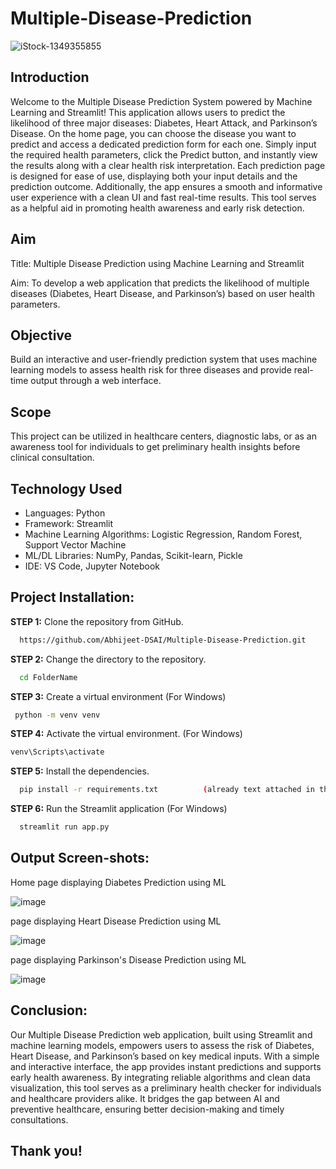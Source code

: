 # Multiple-Disease-Prediction
[//]: # (Hello welcome to my project 
  This project is already uploaded to my GitHub https://github.com/vishal815/-Stock-market-Prediction-with-Machine-Learning-Django.git
)

![iStock-1349355855](https://github.com/vishal815/-Stock-market-Prediction-with-Machine-Learning-Django/assets/83393190/c8d3869e-363c-4b95-bf4c-2462f8172519)

## Introduction
<p>
Welcome to the Multiple Disease Prediction System powered by Machine Learning and Streamlit! This application allows users to predict the likelihood of three major diseases: Diabetes, Heart Attack, and Parkinson’s Disease. On the home page, you can choose the disease you want to predict and access a dedicated prediction form for each one. Simply input the required health parameters, click the Predict button, and instantly view the results along with a clear health risk interpretation. Each prediction page is designed for ease of use, displaying both your input details and the prediction outcome. Additionally, the app ensures a smooth and informative user experience with a clean UI and fast real-time results. This tool serves as a helpful aid in promoting health awareness and early risk detection.

</p>

## Aim
<p>
   Title: Multiple Disease Prediction using Machine Learning and Streamlit
</p>
<p> 
Aim: To develop a web application that predicts the likelihood of multiple diseases (Diabetes, Heart Disease, and Parkinson’s) based on user health parameters.
</p>

## Objective
<p>
  Build an interactive and user-friendly prediction system that uses machine learning models to assess health risk for three diseases and provide real-time output through a web interface.
</p>

## Scope
<p>
  This project can be utilized in healthcare centers, diagnostic labs, or as an awareness tool for individuals to get preliminary health insights before clinical consultation.
</p>

## Technology Used

- Languages: Python
- Framework: Streamlit
- Machine Learning Algorithms:  Logistic Regression, Random Forest, Support Vector Machine
- ML/DL Libraries: NumPy, Pandas, Scikit-learn, Pickle
- IDE: VS Code, Jupyter Notebook

## Project Installation:

**STEP 1:** Clone the repository from GitHub.
```bash
  https://github.com/Abhijeet-DSAI/Multiple-Disease-Prediction.git
```

**STEP 2:** Change the directory to the repository.
```bash
  cd FolderName
```

**STEP 3:** Create a virtual environment
(For Windows)
```bash
 python -m venv venv
```

**STEP 4:** Activate the virtual environment.
(For Windows)
```bash
venv\Scripts\activate
```

**STEP 5:** Install the dependencies.
```bash
  pip install -r requirements.txt          (already text attached in the project)
```

**STEP 6:** Run the Streamlit application
(For Windows)
```bash
  streamlit run app.py
```

## Output Screen-shots:
Home page displaying Diabetes Prediction using ML

![image](https://github.com/user-attachments/assets/1f209011-45a5-40f2-80f9-482ec6a76c4d)

page displaying Heart Disease Prediction using ML

![image](https://github.com/user-attachments/assets/8dcaca9b-50cd-4e85-8037-2ca527a44239)

page displaying Parkinson's Disease Prediction using ML

![image](https://github.com/user-attachments/assets/3581d5fc-0d8d-4daf-95bb-0ec6e4356718)

## Conclusion:

Our Multiple Disease Prediction web application, built using Streamlit and machine learning models, empowers users to assess the risk of Diabetes, Heart Disease, and Parkinson’s based on key medical inputs.
With a simple and interactive interface, the app provides instant predictions and supports early health awareness.
By integrating reliable algorithms and clean data visualization, this tool serves as a preliminary health checker for individuals and healthcare providers alike.
It bridges the gap between AI and preventive healthcare, ensuring better decision-making and timely consultations.

## Thank you!
